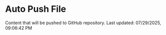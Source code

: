 # Auto Push File

Content that will be pushed to GitHub repository.
Last updated: 07/29/2025, 09:06:42 PM